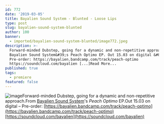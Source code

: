 ```yaml
---
id: 772
date: '2019-03-05'
title: Bayalien Sound System - Blunted - Loose Lips
type: post
slug: bayalien-sound-system-blunted
author: 100
banner:
  - imported/bayalien-sound-system-blunted/image772.jpeg
description: >-
  Forward-minded Dubstep, going for a dynamic and non-repetitive approach. From
  Bayalien Sound System&#39;s Peach Optimo EP. Out 15.03 on digital &#8211;
  Pre-order: https://bayalien.bandcamp.com/track/peach-optimo
  https://soundcloud.com/bayalien [...]Read More...
published: true
tags:
  - premiere
featured: false
---
```

![image](../imported/bayalien-sound-system-blunted/image772.jpeg)Forward-minded Dubstep, going for a dynamic and non-repetitive approach.From [Bayalien Sound System](https://bayalien.bandcamp.com)'s _Peach Optimo_ EP.Out 15.03 on digital – Pre-order: [https://bayalien.bandcamp.com/track/peach-optimo](https://bayalien.bandcamp.com/track/peach-optimo)[https://soundcloud.com/bayalien](https://soundcloud.com/bayalien)